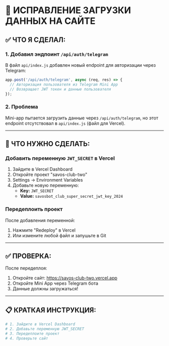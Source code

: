 # 🔧 ИСПРАВЛЕНИЕ ЗАГРУЗКИ ДАННЫХ НА САЙТЕ

## ✅ ЧТО Я СДЕЛАЛ:

### 1. Добавил эндпоинт `/api/auth/telegram`
В файл `api/index.js` добавлен новый endpoint для авторизации через Telegram:

```javascript
app.post('/api/auth/telegram', async (req, res) => {
  // Авторизация пользователя из Telegram Mini App
  // Возвращает JWT токен и данные пользователя
});
```

### 2. Проблема
Mini-app пытается загрузить данные через `/api/auth/telegram`, но этот endpoint отсутствовал в `api/index.js` (файл для Vercel).

---

## 🎯 ЧТО НУЖНО СДЕЛАТЬ:

### Добавить переменную `JWT_SECRET` в Vercel

1. Зайдите в Vercel Dashboard
2. Откройте проект "savos-club-two"
3. Settings → Environment Variables
4. Добавьте новую переменную:
   - **Key:** `JWT_SECRET`
   - **Value:** `savosbot_club_super_secret_jwt_key_2024`

### Передеплоить проект

После добавления переменной:
1. Нажмите "Redeploy" в Vercel
2. Или измените любой файл и запушьте в Git

---

## ✅ ПРОВЕРКА:

После передеплоя:
1. Откройте сайт: https://savos-club-two.vercel.app
2. Откройте Mini App через Telegram бота
3. Данные должны загружаться!

---

## 📋 КРАТКАЯ ИНСТРУКЦИЯ:

```bash
# 1. Зайдите в Vercel Dashboard
# 2. Добавьте переменную JWT_SECRET
# 3. Передеплоите проект
# 4. Проверьте сайт
```

